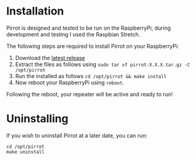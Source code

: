 # Installation

Pirrot is designed and tested to be run on the RaspberryPi, during development and testing I used the Raspbian Stretch.

The following steps are required to install Pirrot on your RaspberryPi:

1. Download the [latest release](#)
2. Extract the files as follows using ``sudo tar xf pirrot-X.X.X.tar.gz -C /opt/pirrot``
3. Run the installed as follows ``cd /opt/pirrot && make install``
4. Now reboot your RaspberryPi using ``reboot``.

Following the reboot, your repeater will be active and ready to run!

# Uninstalling

If you wish to uninstall Pirrot at a later date, you can run:

```shell
cd /opt/pirrot
make uninstall
```

